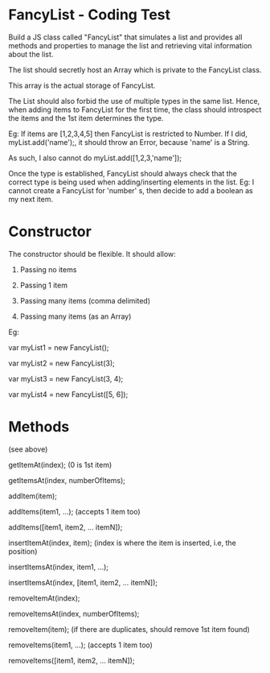 # FancyList - Coding Test

Build a JS class called "FancyList" that simulates a list and provides all methods and properties to manage the list and retrieving vital information about the list.

The list should secretly host an Array which is private to the FancyList class.

This array is the actual storage of FancyList.

The List should also forbid the use of multiple types in the same list. Hence, when adding items to FancyList for the first time, the class should introspect the items and the 1st item determines the type.

Eg:
If items are [1,2,3,4,5] then FancyList is restricted to Number.
If I did, myList.add('name');, it should throw an Error, because 'name' is a String.

As such, I also cannot do myList.add([1,2,3,'name']);

Once the type is established, FancyList should always check that the correct type is being used when adding/inserting elements in the list.
Eg: I cannot create a FancyList for 'number' s, then decide to add a boolean as my next item.

# Constructor

The constructor should be flexible. It should allow:

1. Passing no items

2. Passing 1 item

3. Passing many items (comma delimited)

4. Passing many items (as an Array)


Eg:

var myList1 = new FancyList();

var myList2 = new FancyList(3);

var myList3 = new FancyList(3, 4);

var myList4 = new FancyList([5, 6]);

# Methods

<constructor> (see above)

getItemAt(index); (0 is 1st item)

getItemsAt(index, numberOfItems);

addItem(item);

addItems(item1, ...); (accepts 1 item too)

addItems([item1, item2, ... itemN]);

insertItemAt(index, item); (index is where the item is inserted, i.e, the position)

insertItemsAt(index, item1, ...);

insertItemsAt(index, [item1, item2, ... itemN]);

removeItemAt(index);

removeItemsAt(index, numberOfItems);

removeItem(item); (if there are duplicates, should remove 1st item found)

removeItems(item1, ...); (accepts 1 item too)

removeItems([item1, item2, ... itemN]);
